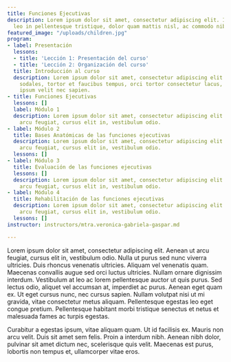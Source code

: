 ```yaml
---
title: Funciones Ejecutivas
description: Lorem ipsum dolor sit amet, consectetur adipiscing elit. Integer tempus,
  leo in pellentesque tristique, dolor quam mattis nisl, ac commodo nibh nisl et lectus
featured_image: "/uploads/children.jpg"
program:
- label: Presentación
  lessons:
  - title: 'Lección 1: Presentación del curso'
  - title: 'Lección 2: Organización del curso'
  title: Introducción al curso
  description: Lorem ipsum dolor sit amet, consectetur adipiscing elit. Suspendisse
    sodales, tortor et faucibus tempus, orci tortor consectetur lacus, ut vulputate
    ipsum velit nec sapien.
- title: Funciones Ejecutivas
  lessons: []
  label: Módulo 1
  description: Lorem ipsum dolor sit amet, consectetur adipiscing elit. Aenean ut
    arcu feugiat, cursus elit in, vestibulum odio.
- label: Módulo 2
  title: Bases Anatómicas de las funciones ejecutivas
  description: Lorem ipsum dolor sit amet, consectetur adipiscing elit. Aenean ut
    arcu feugiat, cursus elit in, vestibulum odio.
  lessons: []
- label: Módulo 3
  title: Evaluación de las funciones ejecutivas
  lessons: []
  description: Lorem ipsum dolor sit amet, consectetur adipiscing elit. Aenean ut
    arcu feugiat, cursus elit in, vestibulum odio.
- label: Módulo 4
  title: Rehabilitación de las funciones ejecutivas
  description: Lorem ipsum dolor sit amet, consectetur adipiscing elit. Aenean ut
    arcu feugiat, cursus elit in, vestibulum odio.
  lessons: []
instructor: instructors/mtra.veronica-gabriela-gaspar.md

---
```

Lorem ipsum dolor sit amet, consectetur adipiscing elit. Aenean ut arcu feugiat, cursus elit in, vestibulum odio. Nulla ut purus sed nunc viverra ultricies. Duis rhoncus venenatis ultricies. Aliquam vel venenatis quam. Maecenas convallis augue sed orci luctus ultricies. Nullam ornare dignissim interdum. Vestibulum at leo ac lorem pellentesque auctor ut quis purus. Sed lectus odio, aliquet vel accumsan at, imperdiet ac purus. Aenean eget quam ex. Ut eget cursus nunc, nec cursus sapien. Nullam volutpat nisi ut mi gravida, vitae consectetur metus aliquam. Pellentesque egestas leo eget congue pretium. Pellentesque habitant morbi tristique senectus et netus et malesuada fames ac turpis egestas.

Curabitur a egestas ipsum, vitae aliquam quam. Ut id facilisis ex. Mauris non arcu velit. Duis sit amet sem felis. Proin a interdum nibh. Aenean nibh dolor, pulvinar sit amet dictum nec, scelerisque quis velit. Maecenas est purus, lobortis non tempus et, ullamcorper vitae eros.